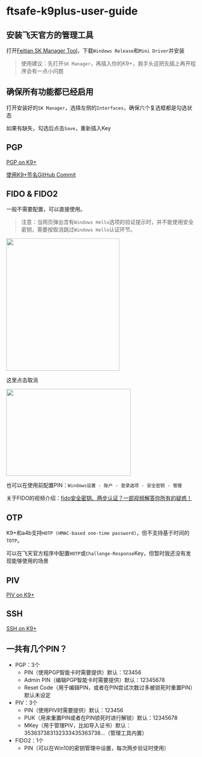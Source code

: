 # ftsafe-k9plus-user-guide
## 安装飞天官方的管理工具
打开[Feitian SK Manager Tool](https://fido.ftsafe.com/feitian-sk-manager-tool-user-manual/)，下载`Windows Release`和`Mini Driver`并安装

> 使用建议：先打开`SK Manager`，再插入你的K9+，我手头这把先插上再开程序会有一点小问题
## 确保所有功能都已经启用
打开安装好的`SK Manager`，选择左侧的`Interfaces`，确保六个复选框都是勾选状态

如果有缺失，勾选后点击`Save`，重新插入Key
## PGP
[PGP on K9+](https://github.com/AsterisMono/ftsafe-k9plus-user-guide/blob/main/guides/pgp.md)

[使用K9+签名GitHub Commit](https://github.com/AsterisMono/ftsafe-k9plus-user-guide/blob/main/guides/signcommit.md)

## FIDO & FIDO2
一般不需要配置，可以直接使用。

> 注意：当网页弹出含有`Windows Hello`选项的验证提示时，并不能使用安全密钥，需要按取消跳过`Windows Hello`认证环节。
<img src="https://user-images.githubusercontent.com/54884471/138551444-c50b10f1-f03d-4c5e-8368-60913726f74a.png" width="300" height="350">

这里点击取消

<img src="https://user-images.githubusercontent.com/54884471/138551558-4e712a3c-e267-49bb-b18a-46fb6f429812.png" width="330" height="230">


也可以在使用前配置PIN：`Windows设置 - 账户 - 登录选项 - 安全密钥 - 管理`

关于FIDO的视频介绍：[fido安全密钥、两步认证？一部视频解答你所有的疑惑！](https://www.bilibili.com/video/BV1GL4y1h7aq)

## OTP
K9+和a4b支持`HOTP (HMAC-based one-time password)`，但不支持基于时间的`TOTP`。

可以在飞天官方程序中配置`HOTP`或`Challenge-Response`Key，但暂时我还没有发现能够使用的场景

## PIV
[PIV on K9+](https://github.com/AsterisMono/ftsafe-k9plus-user-guide/blob/main/guides/piv.md)

## SSH
[SSH on K9+](https://github.com/AsterisMono/ftsafe-k9plus-user-guide/blob/main/guides/ssh.md)

## 一共有几个PIN？
 - PGP：3个
   - PIN（使用PGP智能卡时需要提供）默认：123456
   - Admin PIN（编辑PGP智能卡时需要提供）默认：12345678
   - Reset Code（用于编辑PIN，或者在PIN尝试次数过多被锁死时重置PIN）默认未设定
 - PIV：3个
   - PIN（使用PIV时需要提供）默认：123456
   - PUK（用来重置PIN或者在PIN锁死时进行解锁）默认：12345678
   - MKey（用于管理PIV，比如导入证书）默认：353637383132333435363738...（管理工具内置）
 - FIDO2：1个
   - PIN（可以在Win10的密钥管理中设置，每次两步验证时使用）
